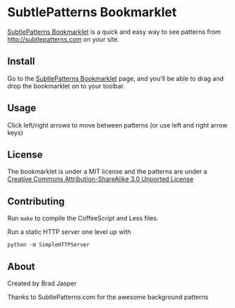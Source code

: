 # SubtlePatterns Bookmarklet

<a href="http://bradjasper.com/subtle-patterns-bookmarklet/">SubtlePatterns Bookmarklet</a> is a quick and easy way to see patterns from http://subtlepatterns.com on your site.

## Install
Go to the <a href="http://bradjasper.com/subtle-patterns-bookmarklet/">SubtlePatterns Bookmarklet</a> page, and you'll be able to drag and drop the bookmarklet on to your toolbar.

## Usage
Click left/right arrows to move between patterns (or use left and right arrow keys)

## License
The bookmarklet is under a MIT license and the patterns are under a <a href="http://creativecommons.org/licenses/by-sa/3.0/deed.en_US">Creative Commons Attribution-ShareAlike 3.0 Unported License</a>

## Contributing
Run `make` to compile the CoffeeScript and Less files.

Run a static HTTP server one level up with

    python -m SimpleHTTPServer


## About
Created by Brad Jasper

Thanks to SubtlePatterns.com for the awesome background patterns
